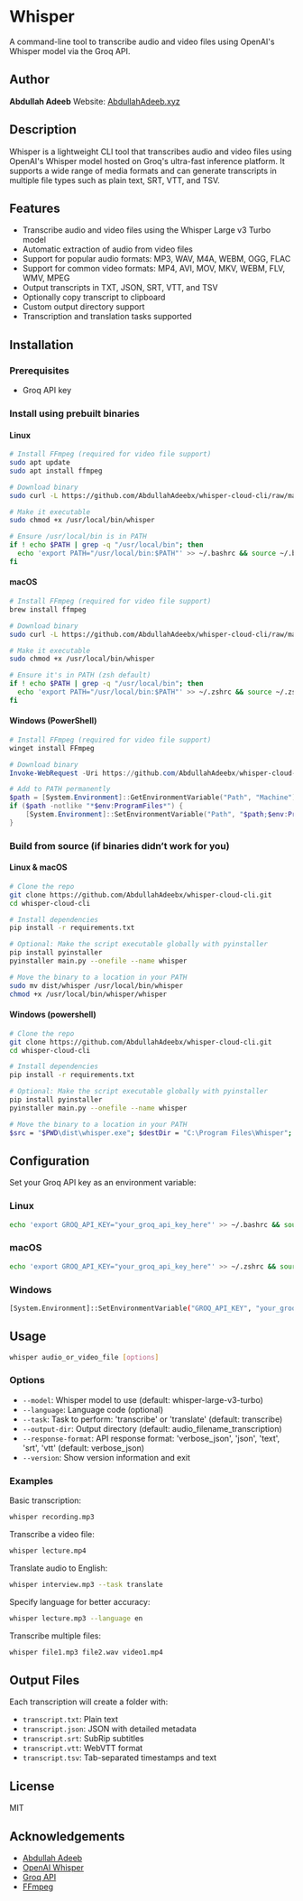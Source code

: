 # Whisper

A command-line tool to transcribe audio and video files using OpenAI's Whisper model via the Groq API.

## Author

**Abdullah Adeeb**
Website: [AbdullahAdeeb.xyz](https://AbdullahAdeeb.xyz)

## Description

Whisper is a lightweight CLI tool that transcribes audio and video files using OpenAI's Whisper model hosted on Groq's ultra-fast inference platform. It supports a wide range of media formats and can generate transcripts in multiple file types such as plain text, SRT, VTT, and TSV.

## Features

* Transcribe audio and video files using the Whisper Large v3 Turbo model
* Automatic extraction of audio from video files
* Support for popular audio formats: MP3, WAV, M4A, WEBM, OGG, FLAC
* Support for common video formats: MP4, AVI, MOV, MKV, WEBM, FLV, WMV, MPEG
* Output transcripts in TXT, JSON, SRT, VTT, and TSV
* Optionally copy transcript to clipboard
* Custom output directory support
* Transcription and translation tasks supported

## Installation

### Prerequisites

* Groq API key

### Install using prebuilt binaries

#### Linux

```bash
# Install FFmpeg (required for video file support)
sudo apt update
sudo apt install ffmpeg

# Download binary
sudo curl -L https://github.com/AbdullahAdeebx/whisper-cloud-cli/raw/main/binary/linux/whisper -o /usr/local/bin/whisper

# Make it executable
sudo chmod +x /usr/local/bin/whisper

# Ensure /usr/local/bin is in PATH
if ! echo $PATH | grep -q "/usr/local/bin"; then
  echo 'export PATH="/usr/local/bin:$PATH"' >> ~/.bashrc && source ~/.bashrc
fi
```

#### macOS

```bash
# Install FFmpeg (required for video file support)
brew install ffmpeg

# Download binary
sudo curl -L https://github.com/AbdullahAdeebx/whisper-cloud-cli/raw/main/binary/macos/whisper -o /usr/local/bin/whisper

# Make it executable
sudo chmod +x /usr/local/bin/whisper

# Ensure it's in PATH (zsh default)
if ! echo $PATH | grep -q "/usr/local/bin"; then
  echo 'export PATH="/usr/local/bin:$PATH"' >> ~/.zshrc && source ~/.zshrc
fi
```

#### Windows (PowerShell)

```powershell
# Install FFmpeg (required for video file support)
winget install FFmpeg

# Download binary
Invoke-WebRequest -Uri https://github.com/AbdullahAdeebx/whisper-cloud-cli/raw/main/binary/windows/whisper.exe -OutFile "$env:ProgramFiles\whisper.exe"

# Add to PATH permanently
$path = [System.Environment]::GetEnvironmentVariable("Path", "Machine")
if ($path -notlike "*$env:ProgramFiles*") {
    [System.Environment]::SetEnvironmentVariable("Path", "$path;$env:ProgramFiles", "Machine")
}
```

### Build from source (if binaries didn’t work for you)

#### Linux & macOS

```bash
# Clone the repo
git clone https://github.com/AbdullahAdeebx/whisper-cloud-cli.git
cd whisper-cloud-cli

# Install dependencies
pip install -r requirements.txt

# Optional: Make the script executable globally with pyinstaller
pip install pyinstaller
pyinstaller main.py --onefile --name whisper

# Move the binary to a location in your PATH
sudo mv dist/whisper /usr/local/bin/whisper
chmod +x /usr/local/bin/whisper/whisper
```

#### Windows (powershell)

```bash
# Clone the repo
git clone https://github.com/AbdullahAdeebx/whisper-cloud-cli.git
cd whisper-cloud-cli

# Install dependencies
pip install -r requirements.txt

# Optional: Make the script executable globally with pyinstaller
pip install pyinstaller
pyinstaller main.py --onefile --name whisper

# Move the binary to a location in your PATH
$src = "$PWD\dist\whisper.exe"; $destDir = "C:\Program Files\Whisper"; New-Item -ItemType Directory -Force -Path $destDir | Out-Null; Copy-Item $src -Destination "$destDir\whisper.exe" -Force; $envPath = [System.Environment]::GetEnvironmentVariable("Path", [System.EnvironmentVariableTarget]::Machine); if ($envPath -notlike "*$destDir*") { [System.Environment]::SetEnvironmentVariable("Path", "$envPath;$destDir", [System.EnvironmentVariableTarget]::Machine); Write-Output "✅ whisper.exe moved & PATH updated. Restart terminal." } else { Write-Output "ℹ️ whisper.exe moved. PATH already includes it." }
```

## Configuration

Set your Groq API key as an environment variable:

### Linux
```bash
echo 'export GROQ_API_KEY="your_groq_api_key_here"' >> ~/.bashrc && source ~/.bashrc
```

### macOS
```bash
echo 'export GROQ_API_KEY="your_groq_api_key_here"' >> ~/.zshrc && source ~/.zshrc
```
### Windows
```bash
[System.Environment]::SetEnvironmentVariable("GROQ_API_KEY", "your_groq_api_key_here", "User")
```

## Usage

```bash
whisper audio_or_video_file [options]
```

### Options

* `--model`: Whisper model to use (default: whisper-large-v3-turbo)
* `--language`: Language code (optional)
* `--task`: Task to perform: 'transcribe' or 'translate' (default: transcribe)
* `--output-dir`: Output directory (default: audio\_filename\_transcription)
* `--response-format`: API response format: 'verbose\_json', 'json', 'text', 'srt', 'vtt' (default: verbose\_json)
* `--version`: Show version information and exit

### Examples

Basic transcription:

```bash
whisper recording.mp3
```

Transcribe a video file:

```bash
whisper lecture.mp4
```

Translate audio to English:

```bash
whisper interview.mp3 --task translate
```

Specify language for better accuracy:

```bash
whisper lecture.mp3 --language en
```

Transcribe multiple files:

```bash
whisper file1.mp3 file2.wav video1.mp4
```

## Output Files

Each transcription will create a folder with:

* `transcript.txt`: Plain text
* `transcript.json`: JSON with detailed metadata
* `transcript.srt`: SubRip subtitles
* `transcript.vtt`: WebVTT format
* `transcript.tsv`: Tab-separated timestamps and text

## License

MIT

## Acknowledgements

* [Abdullah Adeeb](https://www.abdullahadeeb.xyz)
* [OpenAI Whisper](https://github.com/openai/whisper)
* [Groq API](https://console.groq.com/docs/introduction)
* [FFmpeg](https://ffmpeg.org/)